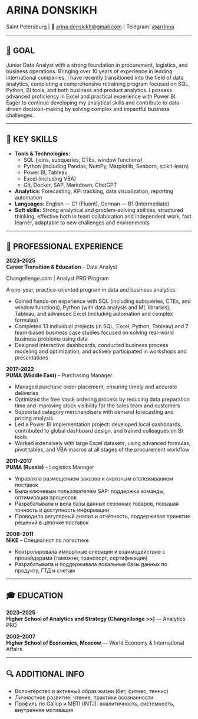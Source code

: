 # ARINA DONSKIKH 
Saint Petersburg   | 📧 arina.donskikh@gmail.com | Telegram: [@arrinna](https://t.me/arrinna)  

---

## 🎯 GOAL  
Junior Data Analyst with a strong foundation in procurement, logistics, and business operations. Bringing over 10 years of experience in leading international companies, I have recently transitioned into the field of data analytics, completing a comprehensive retraining program focused on SQL, Python, BI tools, and both business and product analytics. I possess advanced proficiency in Excel and practical experience with Power BI. Eager to continue developing my analytical skills and contribute to data-driven decision-making by solving complex and impactful business challenges.

---

## 🧰 KEY SKILLS  
- **Tools & Technologies:**
    - SQL (joins, subqueries, CTEs, window functions)
    - Python (including Pandas, NumPy, Matplotlib, Seaborn, scikit-learn)
    - Power BI, Tableau
    - Excel (including VBA)
    - Git, Docker, SAP, Markdown, ChatGPT
- **Analytics:** Forecasting, KPI tracking, data visualization, reporting automation  
- **Languages:** English — C1 (Fluent), German — B1 (Intermediate)  
- **Soft skills:** Strong analytical and problem-solving abilities, structured thinking, effective both in team collaboration and independent work, fast learner, adaptable to new challenges and environments

---

## 💼 PROFESSIONAL EXPERIENCE

**2023–2025**  
**Career Transition & Education** – Data Analyst

Changellenge.com | Analyst PRO Program

A one-year, practice-oriented program in data and business analytics.

- Gained hands-on experience with SQL (including subqueries, CTEs, and window functions), Python (with data analysis and ML libraries), Tableau, and advanced Excel (including automation and complex formulas)
- Completed 13 individual projects (in SQL, Excel, Python, Tableau) and 7 team-based business case studies focused on solving real-world business problems using data
- Designed interactive dashboards, conducted business process modeling and optimization, and actively participated in workshops and presentations

**2017–2022**  
**PUMA (Middle East)** – Purchasing Manager  
- Managed purchase order placement, ensuring timely and accurate deliveries
- Optimized the free stock ordering process by reducing data preparation time and improving stock visibility for the sales team and customers
- Supported category merchandisers with demand forecasting and pricing analysis
- Led a Power BI implementation project: developed local dashboards, contributed to global dashboard design, and trained colleagues on BI tools
- Worked extensively with large Excel datasets, using advanced formulas, pivot tables, and VBA macros at all stages of the procurement workflow

**2011–2017**  
**PUMA (Russia)** – Logistics Manager  
- Управляла размещением заказов и сквозным отслеживанием поставок  
- Была ключевым пользователем SAP: поддержка команды, оптимизация процессов  
- Разрабатывала и вела базы данных сезонных товаров, повышая точность и доступность информации  
- Проводила регулярный анализ и отчётность, поддерживая принятие решений в цепочке поставок  

**2008–2011**  
**NIKE** – Специалист по логистике  
- Контролировала импортные операции и взаимодействие с провайдерами (таможня, транспорт, сертификация)  
- Разрабатывала и поддерживала локальные базы данных по продукту, ГТД и счетам  

---

## 🎓 EDUCATION  
**2023–2025**  
**Higher School of Analytics and Strategy (Changellenge >>)** — Analytics PRO  

**2002–2007**  
**Higher School of Economics, Moscow** — World Economy & International Affairs 

---

## 🔍 ADDITIONAL INFO  
- Волонтёрство и активный образ жизни (бег, фитнес, теннис)  
- Личностное развитие: чтение, практики осознанности  
- Профиль по Gallup и MBTI (INTJ): аналитичность, системность, внутренняя мотивация
